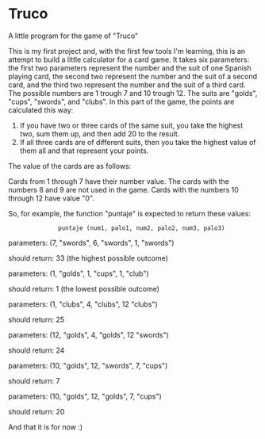 # Truco
A little program for the game of "Truco"

This is my first project and, with the first few tools I'm learning, this is an attempt to build a little calculator for a card game. It takes six parameters: the first two parameters represent the number and the suit of one Spanish playing card, the second two represent the number and the suit of a second card, and the third two represent the number and the suit of a third card. The possible numbers are 1 trough 7 and 10 trough 12. The suits are "golds", "cups", "swords", and "clubs".
In this part of the game, the points are calculated this way:

1) If you have two or three cards of the same suit, you take the highest two, sum them up, and then add 20 to the result.
2) If all three cards are of different suits, then you take the highest value of them all and that represent your points.

The value of the cards are as follows:

Cards from 1 through 7 have their number value. 
The cards with the numbers 8 and 9 are not used in the game. 
Cards with the numbers 10 through 12 have value "0".

So, for example, the function "puntaje" is expected to return these values:

                  puntaje (num1, palo1, num2, palo2, num3, palo3)


parameters: (7, "swords", 6, "swords", 1, "swords")

should return: 33 (the highest possible outcome)

parameters: (1, "golds", 1, "cups", 1, "club")

should return: 1 (the lowest possible outcome)

parameters: (1, "clubs", 4, "clubs", 12 "clubs")

should return: 25

parameters: (12, "golds", 4, "golds", 12 "swords")

should return: 24

parameters: (10, "golds", 12, "swords", 7, "cups")

should return: 7

parameters: (10, "golds", 12, "golds", 7, "cups")

should return: 20


And that it is for now :)
